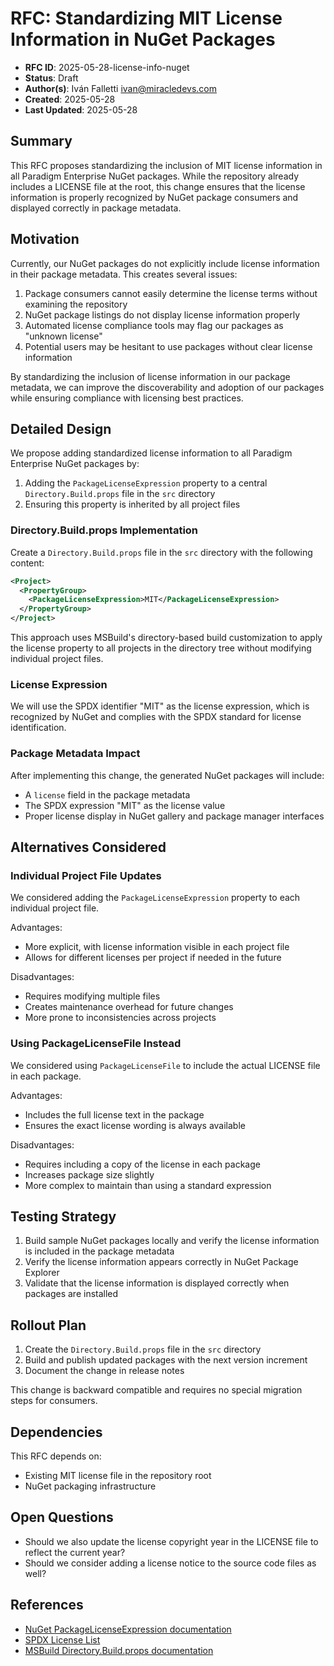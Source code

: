 # RFC: Standardizing MIT License Information in NuGet Packages

- **RFC ID**: 2025-05-28-license-info-nuget
- **Status**: Draft
- **Author(s)**: Iván Falletti <ivan@miracledevs.com>
- **Created**: 2025-05-28
- **Last Updated**: 2025-05-28

## Summary

This RFC proposes standardizing the inclusion of MIT license information in all Paradigm Enterprise NuGet packages. While the repository already includes a LICENSE file at the root, this change ensures that the license information is properly recognized by NuGet package consumers and displayed correctly in package metadata.

## Motivation

Currently, our NuGet packages do not explicitly include license information in their package metadata. This creates several issues:

1. Package consumers cannot easily determine the license terms without examining the repository
2. NuGet package listings do not display license information properly
3. Automated license compliance tools may flag our packages as "unknown license"
4. Potential users may be hesitant to use packages without clear license information

By standardizing the inclusion of license information in our package metadata, we can improve the discoverability and adoption of our packages while ensuring compliance with licensing best practices.

## Detailed Design

We propose adding standardized license information to all Paradigm Enterprise NuGet packages by:

1. Adding the `PackageLicenseExpression` property to a central `Directory.Build.props` file in the `src` directory
2. Ensuring this property is inherited by all project files

### Directory.Build.props Implementation

Create a `Directory.Build.props` file in the `src` directory with the following content:

```xml
<Project>
  <PropertyGroup>
    <PackageLicenseExpression>MIT</PackageLicenseExpression>
  </PropertyGroup>
</Project>
```

This approach uses MSBuild's directory-based build customization to apply the license property to all projects in the directory tree without modifying individual project files.

### License Expression

We will use the SPDX identifier "MIT" as the license expression, which is recognized by NuGet and complies with the SPDX standard for license identification.

### Package Metadata Impact

After implementing this change, the generated NuGet packages will include:

- A `license` field in the package metadata
- The SPDX expression "MIT" as the license value
- Proper license display in NuGet gallery and package manager interfaces

## Alternatives Considered

### Individual Project File Updates

We considered adding the `PackageLicenseExpression` property to each individual project file.

Advantages:
- More explicit, with license information visible in each project file
- Allows for different licenses per project if needed in the future

Disadvantages:
- Requires modifying multiple files
- Creates maintenance overhead for future changes
- More prone to inconsistencies across projects

### Using PackageLicenseFile Instead

We considered using `PackageLicenseFile` to include the actual LICENSE file in each package.

Advantages:
- Includes the full license text in the package
- Ensures the exact license wording is always available

Disadvantages:
- Requires including a copy of the license in each package
- Increases package size slightly
- More complex to maintain than using a standard expression

## Testing Strategy

1. Build sample NuGet packages locally and verify the license information is included in the package metadata
2. Verify the license information appears correctly in NuGet Package Explorer
3. Validate that the license information is displayed correctly when packages are installed

## Rollout Plan

1. Create the `Directory.Build.props` file in the `src` directory
2. Build and publish updated packages with the next version increment
3. Document the change in release notes

This change is backward compatible and requires no special migration steps for consumers.

## Dependencies

This RFC depends on:
- Existing MIT license file in the repository root
- NuGet packaging infrastructure

## Open Questions

- Should we also update the license copyright year in the LICENSE file to reflect the current year?
- Should we consider adding a license notice to the source code files as well?

## References

- [NuGet PackageLicenseExpression documentation](https://learn.microsoft.com/en-us/nuget/reference/nuspec#license)
- [SPDX License List](https://spdx.org/licenses/)
- [MSBuild Directory.Build.props documentation](https://learn.microsoft.com/en-us/visualstudio/msbuild/customize-your-build) 